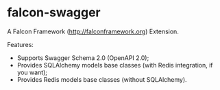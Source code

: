 # falcon-swagger
A Falcon Framework (http://falconframework.org) Extension.

Features:
- Supports Swagger Schema 2.0 (OpenAPI 2.0);
- Provides SQLAlchemy models base classes (with Redis integration, if you want);
- Provides Redis models base classes (without SQLAlchemy).
